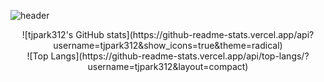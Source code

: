![header](https://capsule-render.vercel.app/api?type=wave&color=auto&height=300&section=header&text=박태준의%20Github&fontSize=90)
<div align="center">
  ![tjpark312's GitHub stats](https://github-readme-stats.vercel.app/api?username=tjpark312&show_icons=true&theme=radical)
</div>
<div align="center">
  ![Top Langs](https://github-readme-stats.vercel.app/api/top-langs/?username=tjpark312&layout=compact)
</div>

<!---
tjpark312/tjpark312 is a ✨ special ✨ repository because its `README.md` (this file) appears on your GitHub profile.
You can click the Preview link to take a look at your changes.
--->

